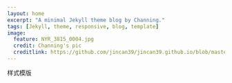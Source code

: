 ```yaml
---
layout: home
excerpt: "A minimal Jekyll theme blog by Channing."
tags: [Jekyll, theme, responsive, blog, template]
image:
  feature: NYR_3815_0004.jpg
  credit: Channing's pic
  creditlink: https://github.com/jincan39/jincan39.github.io/blob/master/images/NYR_3815_0004.jpg
---
```

样式模版



<!-- image:
  feature: NYR_3815_0004.jpg
  credit: Channing's pic
  creditlink: http://wegraphics.net/downloads/free-ultimate-blurred-background-pack/
 -->




<!--image:-->
<!--  feature: sample-image-1.jpg-->
<!--  credit: WeGraphics-->
<!--  creditlink: http://wegraphics.net/downloads/free-ultimate-blurred-background-pack/-->
